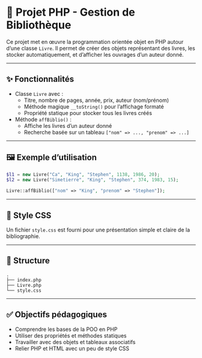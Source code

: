 # 📘 Projet PHP - Gestion de Bibliothèque

Ce projet met en œuvre la programmation orientée objet en PHP autour d’une classe `Livre`. Il permet de créer des objets représentant des livres, les stocker automatiquement, et d’afficher les ouvrages d’un auteur donné.

---

## ✨ Fonctionnalités

- Classe `Livre` avec :
  - Titre, nombre de pages, année, prix, auteur (nom/prénom)
  - Méthode magique `__toString()` pour l’affichage formaté
  - Propriété statique pour stocker tous les livres créés
- Méthode `affBiblio()` :
  - Affiche les livres d’un auteur donné
  - Recherche basée sur un tableau `["nom" => ..., "prenom" => ...]`

---

## 🖼️ Exemple d’utilisation

```php
$l1 = new Livre("Ca", "King", "Stephen", 1138, 1986, 20);
$l2 = new Livre("Simetierre", "King", "Stephen", 374, 1983, 15);

Livre::affBiblio(["nom" => "King", "prenom" => "Stephen"]);
```

---

## 🎨 Style CSS

Un fichier `style.css` est fourni pour une présentation simple et claire de la bibliographie.

---

## 📂 Structure

```
.
├── index.php
├── Livre.php
└── style.css
```

---

## ✅ Objectifs pédagogiques

- Comprendre les bases de la POO en PHP
- Utiliser des propriétés et méthodes statiques
- Travailler avec des objets et tableaux associatifs
- Relier PHP et HTML avec un peu de style CSS